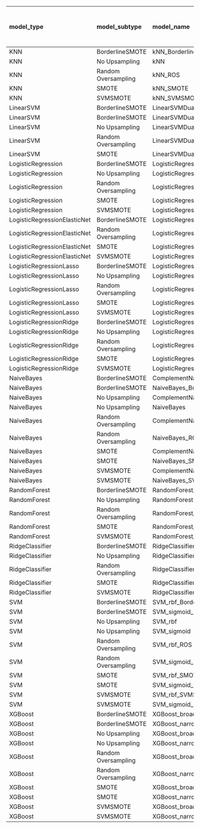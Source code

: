 | model_type                   | model_subtype       | model_name                                   |   title |   title and first paragraph |   title and 5 sentences | title and 10 sentences   |   title and first sentence each paragraph |   raw text |
|:-----------------------------|:--------------------|:---------------------------------------------|--------:|----------------------------:|------------------------:|:-------------------------|------------------------------------------:|-----------:|
| KNN                          | BorderlineSMOTE     | kNN_BorderlineSMOTE                          |   0.455 |                       0.041 |                   0.298 | 0.362                    |                                     0.399 |      0.304 |
| KNN                          | No Upsampling       | kNN                                          |   0.126 |                       0.342 |                   0.321 | 0.395                    |                                     0.484 |      0.317 |
| KNN                          | Random Oversampling | kNN_ROS                                      |   0.413 |                       0.044 |                   0.274 | 0.371                    |                                     0.375 |      0.314 |
| KNN                          | SMOTE               | kNN_SMOTE                                    |   0.455 |                       0.338 |                   0.163 | 0.426                    |                                     0.372 |      0.027 |
| KNN                          | SVMSMOTE            | kNN_SVMSMOTE                                 |   0.081 |                       0.173 |                   0.297 | 0.400                    |                                     0.34  |      0.303 |
| LinearSVM                    | BorderlineSMOTE     | LinearSVMDual_BorderlineSMOTE                |   0.366 |                       0.41  |                   0.376 | 0.406                    |                                     0.447 |      0.459 |
| LinearSVM                    | BorderlineSMOTE     | LinearSVMDual_SVMSMOTE                       |   0.457 |                       0.434 |                   0.347 | 0.388                    |                                     0.452 |      0.398 |
| LinearSVM                    | No Upsampling       | LinearSVMDual                                |   0.448 |                       0.406 |                   0.347 | 0.396                    |                                     0.397 |      0.398 |
| LinearSVM                    | Random Oversampling | LinearSVMDual_ROS                            |   0.372 |                       0.361 |                   0.342 | 0.444                    |                                     0.457 |      0.471 |
| LinearSVM                    | SMOTE               | LinearSVMDual_SMOTE                          |   0.392 |                       0.424 |                   0.371 | 0.387                    |                                     0.506 |      0.398 |
| LogisticRegression           | BorderlineSMOTE     | LogisticRegression_BorderlineSMOTE           |   0.35  |                       0.376 |                   0.335 | 0.355                    |                                     0.38  |      0.401 |
| LogisticRegression           | No Upsampling       | LogisticRegression                           |   0.452 |                       0.377 |                   0.335 | 0.349                    |                                     0.407 |      0.368 |
| LogisticRegression           | Random Oversampling | LogisticRegression_ROS                       |   0.424 |                       0.286 |                   0.316 | 0.378                    |                                     0.335 |      0.446 |
| LogisticRegression           | SMOTE               | LogisticRegression_SMOTE                     |   0.452 |                       0.372 |                   0.365 | 0.371                    |                                     0.453 |      0.397 |
| LogisticRegression           | SVMSMOTE            | LogisticRegression_SVMSMOTE                  |   0.403 |                       0.424 |                   0.436 | 0.363                    |                                     0.366 |      0.391 |
| LogisticRegressionElasticNet | BorderlineSMOTE     | LogisticRegressionElasticNet_BorderlineSMOTE |   0.549 |                       0.437 |                   0.447 | 0.411                    |                                     0.397 |      0.396 |
| LogisticRegressionElasticNet | Random Oversampling | LogisticRegressionElasticNet_ROS             |   0.457 |                       0.459 |                   0.351 | 0.363                    |                                     0.365 |      0.457 |
| LogisticRegressionElasticNet | SMOTE               | LogisticRegressionElasticNet_SMOTE           |   0.113 |                       0.409 |                   0.461 | 0.384                    |                                     0.368 |      0.461 |
| LogisticRegressionElasticNet | SVMSMOTE            | LogisticRegressionElasticNet_SVMSMOTE        |   0.519 |                       0.449 |                   0.455 | 0.314                    |                                     0.368 |      0.408 |
| LogisticRegressionLasso      | BorderlineSMOTE     | LogisticRegressionLasso_BorderlineSMOTE      |   0.552 |                       0.326 |                   0.289 | 0.388                    |                                     0.336 |      0.388 |
| LogisticRegressionLasso      | No Upsampling       | LogisticRegressionLasso                      |   0.529 |                       0.38  |                   0.303 | 0.414                    |                                     0.358 |      0.464 |
| LogisticRegressionLasso      | Random Oversampling | LogisticRegressionLasso_ROS                  |   0.539 |                       0.331 |                   0.324 | 0.405                    |                                     0.28  |      0.426 |
| LogisticRegressionLasso      | SMOTE               | LogisticRegressionLasso_SMOTE                |   0.529 |                       0.385 |                   0.387 | 0.381                    |                                     0.281 |      0.446 |
| LogisticRegressionLasso      | SVMSMOTE            | LogisticRegressionLasso_SVMSMOTE             |   0.518 |                       0.341 |                   0.362 | 0.361                    |                                     0.319 |      0.437 |
| LogisticRegressionRidge      | BorderlineSMOTE     | LogisticRegressionRidgeDual_BorderlineSMOTE  |   0.39  |                       0.455 |                   0.41  | 0.380                    |                                     0.425 |      0.47  |
| LogisticRegressionRidge      | No Upsampling       | LogisticRegressionRidgeDual                  |   0.386 |                       0.457 |                   0.447 | 0.399                    |                                     0.417 |      0.482 |
| LogisticRegressionRidge      | Random Oversampling | LogisticRegressionRidgeDual_ROS              |   0.433 |                       0.482 |                   0.375 | 0.422                    |                                     0.404 |      0.477 |
| LogisticRegressionRidge      | SMOTE               | LogisticRegressionRidgeDual_SMOTE            |   0.395 |                       0.444 |                   0.509 | 0.392                    |                                     0.501 |      0.426 |
| LogisticRegressionRidge      | SVMSMOTE            | LogisticRegressionRidgeDual_SVMSMOTE         |   0.487 |                       0.357 |                   0.391 | 0.288                    |                                     0.446 |      0.471 |
| NaiveBayes                   | BorderlineSMOTE     | ComplementNaiveBayes_BorderlineSMOTE         |   0.334 |                       0.416 |                   0.419 | 0.384                    |                                     0.405 |      0.567 |
| NaiveBayes                   | BorderlineSMOTE     | NaiveBayes_BorderlineSMOTE                   |   0.33  |                       0.42  |                   0.42  | 0.416                    |                                     0.356 |      0.483 |
| NaiveBayes                   | No Upsampling       | ComplementNaiveBayes                         |   0.358 |                       0.421 |                   0.396 | 0.432                    |                                     0.519 |      0.54  |
| NaiveBayes                   | No Upsampling       | NaiveBayes                                   |   0.358 |                       0.421 |                   0.396 | 0.438                    |                                     0.54  |      0.49  |
| NaiveBayes                   | Random Oversampling | ComplementNaiveBayes_ROS                     |   0.347 |                       0.421 |                   0.405 | 0.437                    |                                     0.458 |      0.552 |
| NaiveBayes                   | Random Oversampling | NaiveBayes_ROS                               |   0.358 |                       0.421 |                   0.396 | 0.430                    |                                     0.54  |      0.501 |
| NaiveBayes                   | SMOTE               | ComplementNaiveBayes_SMOTE                   |   0.347 |                       0.418 |                   0.476 | 0.453                    |                                     0.356 |      0.518 |
| NaiveBayes                   | SMOTE               | NaiveBayes_SMOTE                             |   0.346 |                       0.418 |                   0.451 | 0.356                    |                                     0.374 |      0.49  |
| NaiveBayes                   | SVMSMOTE            | ComplementNaiveBayes_SVMSMOTE                |   0.358 |                       0.416 |                   0.49  | 0.450                    |                                     0.485 |      0.524 |
| NaiveBayes                   | SVMSMOTE            | NaiveBayes_SVMSMOTE                          |   0.358 |                       0.421 |                   0.396 | 0.430                    |                                     0.519 |      0.486 |
| RandomForest                 | BorderlineSMOTE     | RandomForest_BorderlineSMOTE                 |   0.243 |                       0.198 |                   0.242 | 0.416                    |                                     0.409 |      0.325 |
| RandomForest                 | No Upsampling       | RandomForest                                 |   0.245 |                       0.246 |                   0.313 | 0.363                    |                                     0.402 |      0.409 |
| RandomForest                 | Random Oversampling | RandomForest_ROS                             |   0.284 |                       0.337 |                   0.289 | 0.366                    |                                     0.358 |      0     |
| RandomForest                 | SMOTE               | RandomForest_SMOTE                           |   0.271 |                       0.211 |                   0.229 | 0.346                    |                                     0.209 |      0.343 |
| RandomForest                 | SVMSMOTE            | RandomForest_SVMSMOTE                        |   0.362 |                       0.204 |                   0.146 | 0.357                    |                                     0.238 |      0.457 |
| RidgeClassifier              | BorderlineSMOTE     | RidgeClassifier_BorderlineSMOTE              |   0.398 |                       0.43  |                   0.399 | 0.441                    |                                     0.449 |      0.371 |
| RidgeClassifier              | No Upsampling       | RidgeClassifier                              |   0.386 |                       0.411 |                   0.382 | 0.408                    |                                     0.448 |      0.407 |
| RidgeClassifier              | Random Oversampling | RidgeClassifier_ROS                          |   0.384 |                       0.381 |                   0.445 | 0.419                    |                                     0.448 |      0.434 |
| RidgeClassifier              | SMOTE               | RidgeClassifier_SMOTE                        |   0.383 |                       0.359 |                   0.382 | 0.409                    |                                     0.446 |      0.492 |
| RidgeClassifier              | SVMSMOTE            | RidgeClassifier_SVMSMOTE                     |   0.384 |                       0.384 |                   0.42  | 0.414                    |                                     0.428 |      0.422 |
| SVM                          | BorderlineSMOTE     | SVM_rbf_BorderlineSMOTE                      |   0.483 |                       0.391 |                   0.402 | 0.458                    |                                     0.526 |      0.555 |
| SVM                          | BorderlineSMOTE     | SVM_sigmoid_BorderlineSMOTE                  |   0.328 |                       0.48  |                   0.383 | 0.477                    |                                     0.454 |      0.498 |
| SVM                          | No Upsampling       | SVM_rbf                                      |   0.392 |                       0.454 |                   0.498 | 0.440                    |                                     0.537 |      0.462 |
| SVM                          | No Upsampling       | SVM_sigmoid                                  |   0.351 |                       0.337 |                   0.503 | 0.597                    |                                     0.474 |      0.41  |
| SVM                          | Random Oversampling | SVM_rbf_ROS                                  |   0.391 |                       0.405 |                   0.401 | 0.454                    |                                     0.474 |      0.474 |
| SVM                          | Random Oversampling | SVM_sigmoid_ROS                              |   0.385 |                       0.397 |                   0.49  | 0.398                    |                                     0.477 |      0.541 |
| SVM                          | SMOTE               | SVM_rbf_SMOTE                                |   0.401 |                       0.392 |                   0.433 | 0.423                    |                                     0.474 |      0.472 |
| SVM                          | SMOTE               | SVM_sigmoid_SMOTE                            |   0.356 |                       0.395 |                   0.376 | 0.497                    |                                     0.528 |      0.403 |
| SVM                          | SVMSMOTE            | SVM_rbf_SVMSMOTE                             |   0.401 |                       0.474 |                   0.429 | **0.614**                |                                     0.46  |      0.497 |
| SVM                          | SVMSMOTE            | SVM_sigmoid_SVMSMOTE                         |   0.356 |                       0.407 |                   0.376 | 0.488                    |                                     0.447 |      0.555 |
| XGBoost                      | BorderlineSMOTE     | XGBoost_broad_BorderlineSMOTE                |   0.414 |                       0.276 |                   0.341 | 0.427                    |                                     0.363 |      0.366 |
| XGBoost                      | BorderlineSMOTE     | XGBoost_narrow_BorderlineSMOTE               |   0.251 |                       0.328 |                   0.28  | 0.337                    |                                     0.4   |      0.35  |
| XGBoost                      | No Upsampling       | XGBoost_broad                                |   0.335 |                       0.286 |                   0.277 | 0.400                    |                                     0.286 |      0.399 |
| XGBoost                      | No Upsampling       | XGBoost_narrow                               |   0.329 |                       0.255 |                   0.26  | 0.385                    |                                     0.393 |      0.348 |
| XGBoost                      | Random Oversampling | XGBoost_broad_ROS                            |   0.115 |                       0.354 |                   0.322 | 0.411                    |                                     0.404 |      0.421 |
| XGBoost                      | Random Oversampling | XGBoost_narrow_ROS                           |   0.397 |                       0.264 |                   0.354 | 0.367                    |                                     0.35  |      0.452 |
| XGBoost                      | SMOTE               | XGBoost_broad_SMOTE                          |   0.359 |                       0.202 |                   0.377 | 0.337                    |                                     0.399 |      0.469 |
| XGBoost                      | SMOTE               | XGBoost_narrow_SMOTE                         |   0.33  |                       0.249 |                   0.312 | 0.343                    |                                     0.337 |      0.47  |
| XGBoost                      | SVMSMOTE            | XGBoost_broad_SVMSMOTE                       |   0.288 |                       0.219 |                   0.263 | 0.382                    |                                     0.297 |      0.404 |
| XGBoost                      | SVMSMOTE            | XGBoost_narrow_SVMSMOTE                      |   0.272 |                       0.234 |                   0.316 | 0.296                    |                                     0.394 |      0.406 |